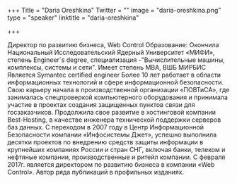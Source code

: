 +++
Title = "Daria Oreshkina"
Twitter = ""
image = "daria-oreshkina.png"
type = "speaker"
linktitle = "daria-oreshkina"

+++

Директор по развитию бизнеса, Web Control
Образование: Окончила Национальный Исследовательский Ядерный Университет «МИФИ»,
степень Engineer`s degree, специализация -"Вычислительные машины, комплексы, системы и
сети".
Имеет степень MBA, ВШБ МИРБИС
Является Symantec certified engineer
Более 10 лет работает в области информационных технологий и сфере информационной
безопасности.
Свою карьеру начала в производственной организации «ПОВТиСА», где занималась
спецпроверкой компьютерного оборудования и принимала участие в проектах создания
защищенных пунктов связи для госзаказчиков.
Продолжила свое развитие в хостинговой компании Best-Hosting, в качестве инженера
технической поддержки серверов баз данных.
С переходом в 2007 году в Центр Информационной Безопасности компании «Инфосистемы Джет», успешно выполнила десятки проектов по внедрению средств защиты информации в крупнейших компаниях России и стран СНГ, включая банки, телеком и нефтяные компании, производственные и ритейл компании.
С февраля 2017г. является директором по развитию бизнеса в компании «Web Control».
Автор ряда публикаций в профильных изданиях.

